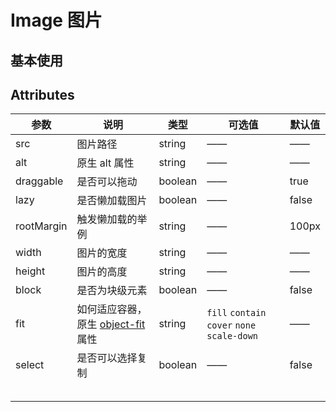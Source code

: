 # Image 图片

## 基本使用

## Attributes

| 参数       | 说明                                                                                                     | 类型    | 可选值                                       | 默认值 |
| ---------- | -------------------------------------------------------------------------------------------------------- | ------- | -------------------------------------------- | ------ |
| src        | 图片路径                                                                                                 | string  | ——                                           | ——     |
| alt        | 原生 alt 属性                                                                                            | string  | ——                                           | ——     |
| draggable  | 是否可以拖动                                                                                             | boolean | ——                                           | true   |
| lazy       | 是否懒加载图片                                                                                           | boolean | ——                                           | false  |
| rootMargin | 触发懒加载的举例                                                                                         | string  | ——                                           | 100px  |
| width      | 图片的宽度                                                                                               | string  | ——                                           | ——     |
| height     | 图片的高度                                                                                               | string  | ——                                           | ——     |
| block      | 是否为块级元素                                                                                           | boolean | ——                                           | false  |
| fit        | 如何适应容器，原生 [object-fit](https://developer.mozilla.org/en-US/docs/Web/CSS/object-fit#try_it) 属性 | string  | `fill` `contain` `cover` `none` `scale-down` | ——     |
| select     | 是否可以选择复制                                                                                         | boolean | ——                                           | false  |
|            |                                                                                                          |         |                                              |        |
|            |                                                                                                          |         |                                              |        |
|            |                                                                                                          |         |                                              |        |
|            |                                                                                                          |         |                                              |        |
|            |                                                                                                          |         |                                              |        |
